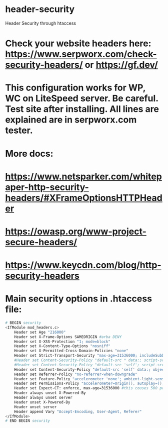 # header-security
Header Security through htaccess

# Check your website headers here: https://www.serpworx.com/check-security-headers/ or https://gf.dev/
# This configuration works for WP, WC on LiteSpeed server. Be careful. Test site after installing. All lines are explained are in serpworx.com tester.

# More docs:
# https://www.netsparker.com/whitepaper-http-security-headers/#XFrameOptionsHTTPHeader
# https://owasp.org/www-project-secure-headers/
# https://www.keycdn.com/blog/http-security-headers

# Main security options in .htaccess file:
```bash
# BEGIN security
<IfModule mod_headers.c>
    Header set Age "216000"
    Header set X-Frame-Options SAMEORIGIN #arba DENY
    Header set X-XSS-Protection "1; mode=block"
    Header set X-Content-Type-Options "nosniff"
    Header set X-Permitted-Cross-Domain-Policies "none"
    Header set Strict-Transport-Security "max-age=31536000; includeSubDomains; preload" env=HTTPS
    #Header set Content-Security-Policy "default-src * data:; script-src https: 'unsafe-inline' 'unsafe-eval'; style-src https: 'unsafe-inline'"
    #Header set Content-Security-Policy "default-src 'self'; script-src https: 'unsafe-inline'; img-src https: data: 'unsafe-inline'; style-src https: 'unsafe-inline'; object-src 'none'; child-src 'self'; frame-ancestors 'none'; frame-src 'self' *.hotjar.com; connect-src 'self' *.hotjar.com; base-uri 'self';form-action 'self'; font-src https: data: 'self' *.fontawesome.com; upgrade-insecure-requests; block-all-mixed-content"
    Header set Content-Security-Policy "default-src 'self' data:; object-src 'none'; child-src 'self'; frame-ancestors 'none'; upgrade-insecure-requests; block-all-mixed-content"
    Header set Referrer-Policy "no-referrer-when-downgrade"
    Header set Feature-Policy "accelerometer 'none'; ambient-light-sensor 'self'; autoplay 'self'; camera 'none'; cookie 'self'; docwrite 'self'; domain 'self'; encrypted-media 'self'; fullscreen 'self'; geolocation 'none'; gyroscope 'none'; magnetometer 'none'; microphone 'none'; midi 'none'; payment 'self'; picture-in-picture 'self'; speaker 'self'; sync-script 'self'; sync-xhr 'self'; unsized-media 'self'; usb 'none'; vertical-scroll 'self'; vibrate 'none'; vr 'none'"
    Header set Permissions-Policy "accelerometer=Origin(), autoplay=(), camera=(), gyroscope=(), magnetometer=(), microphone=(), payment=(), publickey-credentials-get=(), usb=()"
    Header set Expect-CT: enforce, max-age=31536000 #this couses 500 problems often with WP
    Header always unset X-Powered-By
    Header always unset server
    Header unset X-Powered-By
    Header unset server
    Header append Vary "Accept-Encoding, User-Agent, Referer"
</IfModule>
# END BEGIN security
```
